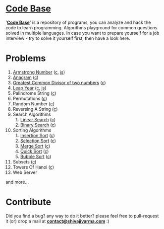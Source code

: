 [Code Base](http://shivajivarma.com/code-base)
===========

'__[Code Base](http://shivajivarma.com/code-base)__' is a repository of programs, you can analyze and hack the code to learn programming. Algorithms playground for common questions solved in multiple languages. 
In case you want to prepare yourself for a job interview - try to solve it yourself first, then have a look here.

Problems
========

1. [Armstrong Number](http://shivajivarma.com/code-base/c/2014/12/28/armstrong-number/) ([c](https://github.com/shivajivarma/codebase-c/blob/master/src/armstrong-number/armstrong-number.c), [js](https://github.com/shivajivarma/codebase-js/blob/master/armstrong-number/armstrong-number.js))
2. [Anagram](http://shivajivarma.com/code-base/c/2014/12/28/anagram/) ([c](https://github.com/shivajivarma/codebase-c/blob/master/src/anagram/anagram.c))
3. [Greatest Common Divisor of two numbers](http://shivajivarma.com/code-base/c/2015/01/03/greatest-common-divisor/) ([c](https://github.com/shivajivarma/codebase-c/blob/master/src/gcd/gcd.c))
4. [Leap Year](http://shivajivarma.com/code-base/c/2017/07/08/leap-year/) ([c](https://github.com/shivajivarma/codebase-c/blob/master/src/leap-year/leap-year.c), [js](https://github.com/shivajivarma/codebase-js/blob/master/leap-year/leap-year.js))
5. Palindrome String ([c](https://github.com/shivajivarma/codebase-c/blob/master/src/palindrome/palindrome.c))
6. Permutations ([c](https://github.com/shivajivarma/codebase-c/blob/master/src/permutations/permutations.c))
7. Random Number ([c](https://github.com/shivajivarma/codebase-c/blob/master/src/random-number/random-number.c))
8. Reversing A String ([c](https://github.com/shivajivarma/codebase-c/blob/master/src/reverse-string/reverse-string.c))
9. Search Algorithms 
    1. [Linear Search](http://shivajivarma.com/code-base/c/2015/01/05/linear-search/) ([c](https://github.com/shivajivarma/codebase-c/blob/master/src/searching-algorithms/linear-search/program.c))
    2. [Binary Search](http://shivajivarma.com/code-base/c/2015/01/05/binary-search/) ([c](https://github.com/shivajivarma/codebase-c/blob/master/src/searching-algorithms/binary-search/binary-search.c))
10. Sorting Algorithms 
    1. [Insertion Sort](http://shivajivarma.com/code-base/c/2014/12/28/insertion-sort/) ([c](https://github.com/shivajivarma/codebase-c/blob/master/src/sorting-algorithms/insertion-sort/program.c))
    2. [Selection Sort](http://shivajivarma.com/code-base/c/2015/01/02/selection-sort/) ([c](https://github.com/shivajivarma/codebase-c/blob/master/src/sorting-algorithms/selection-sort/program.c))
    3. [Merge Sort](http://shivajivarma.com/code-base/c/2015/01/02/merge-sort/) ([c](https://github.com/shivajivarma/codebase-c/blob/master/src/sorting-algorithms/merge-sort/program.c))
    4. [Quick Sort](http://shivajivarma.com/code-base/c/2015/01/02/quick-sort/) ([c](https://github.com/shivajivarma/codebase-c/blob/master/src/sorting-algorithms/quick-sort/program.c))
    5. [Bubble Sort](http://shivajivarma.com/code-base/c/2014/12/28/bubble-sort/) ([c](https://github.com/shivajivarma/codebase-c/blob/master/src/sorting-algorithms/bubble-sort/program.c))
11. Subsets ([c](https://github.com/shivajivarma/codebase-c/blob/master/src/subsets/subsets.c))
12. Towers Of Hanoi ([c](https://github.com/shivajivarma/codebase-c/blob/master/src/towers-of-hanoi/towers-of-hanoi.c))
13. Web Server

and more...

Contribute
==========
Did you find a bug? any way to do it better? please feel free to pull-request it (or) drop a mail at **contact@shivajivarma.com** :)
